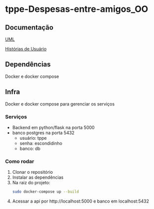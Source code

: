 # tppe-Despesas-entre-amigos_OO

## Documentação

[UML](./docs/assets/Diagrama_de_Classes_UML_Final.pdf)

[Histórias de Usuário](./docs/userStories.md)

## Dependências

Docker e docker compose

## Infra

Docker e docker compose para gerenciar os serviços

### Serviços
- Backend em python/flask na porta 5000
- banco postgres na porta 5432
    - usuário: tppe
    - senha: escondidinho
    - banco: db

### Como rodar

1. Clonar o repositório
2. Instalar as dependências
3. Na raiz do projeto:
    ```bash
    sudo docker-compose up --build
    ```
4. Acessar a api por http://localhost:5000 e banco em localhost:5432
